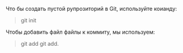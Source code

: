 Что бы создать пустой рупрозиторий в Git, 
используйте коианду:
> git init

Чтобы добавить файл файлы к коммиту, мы используем:  
> git add
> git add.
